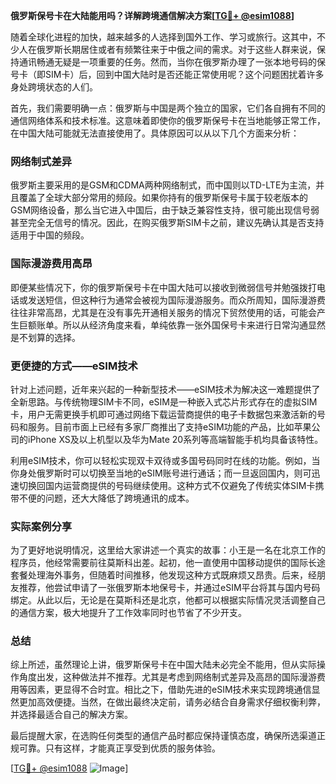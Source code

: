 **俄罗斯保号卡在大陆能用吗？详解跨境通信解决方案[[TG💪+ @esim1088](https://t.me/s/esim1088)]**

随着全球化进程的加快，越来越多的人选择到国外工作、学习或旅行。这其中，不少人在俄罗斯长期居住或者有频繁往来于中俄之间的需求。对于这些人群来说，保持通讯畅通无疑是一项重要的任务。然而，当你在俄罗斯办理了一张本地号码的保号卡（即SIM卡）后，回到中国大陆时是否还能正常使用呢？这个问题困扰着许多身处跨境状态的人们。

首先，我们需要明确一点：俄罗斯与中国是两个独立的国家，它们各自拥有不同的通信网络体系和技术标准。这意味着即使你的俄罗斯保号卡在当地能够正常工作，在中国大陆可能就无法直接使用了。具体原因可以从以下几个方面来分析：

### 网络制式差异

俄罗斯主要采用的是GSM和CDMA两种网络制式，而中国则以TD-LTE为主流，并且覆盖了全球大部分常用的频段。如果你持有的俄罗斯保号卡属于较老版本的GSM网络设备，那么当它进入中国后，由于缺乏兼容性支持，很可能出现信号弱甚至完全无信号的情况。因此，在购买俄罗斯SIM卡之前，建议先确认其是否支持适用于中国的频段。

### 国际漫游费用高昂

即便某些情况下，你的俄罗斯保号卡在中国大陆可以接收到微弱信号并勉强拨打电话或发送短信，但这种行为通常会被视为国际漫游服务。而众所周知，国际漫游费往往非常高昂，尤其是在没有事先开通相关服务的情况下贸然使用的话，可能会产生巨额账单。所以从经济角度来看，单纯依靠一张外国保号卡来进行日常沟通显然是不划算的选择。

### 更便捷的方式——eSIM技术

针对上述问题，近年来兴起的一种新型技术——eSIM技术为解决这一难题提供了全新思路。与传统物理SIM卡不同，eSIM是一种嵌入式芯片形式存在的虚拟SIM卡，用户无需更换手机即可通过网络下载运营商提供的电子卡数据包来激活新的号码和服务。目前市面上已经有多家厂商推出了支持eSIM功能的产品，比如苹果公司的iPhone XS及以上机型以及华为Mate 20系列等高端智能手机均具备该特性。

利用eSIM技术，你可以轻松实现双卡双待或多国号码同时在线的功能。例如，当你身处俄罗斯时可以切换至当地的eSIM账号进行通话；而一旦返回国内，则可迅速切换回国内运营商提供的号码继续使用。这种方式不仅避免了传统实体SIM卡携带不便的问题，还大大降低了跨境通讯的成本。

### 实际案例分享

为了更好地说明情况，这里给大家讲述一个真实的故事：小王是一名在北京工作的程序员，他经常需要前往莫斯科出差。起初，他一直使用中国移动提供的国际长途套餐处理海外事务，但随着时间推移，他发现这种方式既麻烦又昂贵。后来，经朋友推荐，他尝试申请了一张俄罗斯本地保号卡，并通过eSIM平台将其与国内号码绑定。从此以后，无论是在莫斯科还是北京，他都可以根据实际情况灵活调整自己的通信方案，极大地提升了工作效率同时也节省了不少开支。

### 总结

综上所述，虽然理论上讲，俄罗斯保号卡在中国大陆未必完全不能用，但从实际操作角度出发，这种做法并不推荐。尤其是考虑到网络制式差异及高昂的国际漫游费用等因素，更显得不合时宜。相比之下，借助先进的eSIM技术来实现跨境通信显然更加高效便捷。当然，在做出最终决定前，请务必结合自身需求仔细权衡利弊，并选择最适合自己的解决方案。

最后提醒大家，在选购任何类型的通信产品时都应保持谨慎态度，确保所选渠道正规可靠。只有这样，才能真正享受到优质的服务体验。

[[TG💪+ @esim1088](https://t.me/s/esim1088) ![Image](https://i.postimg.cc/4NQfJmqS/Snipaste-2025-05-13-00-14-12.png)]